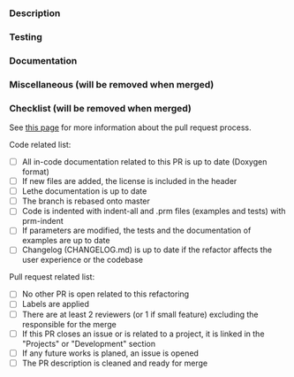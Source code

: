 <!-- Please, fill in the description as completely as possible.-->

### Description

<!-- Explain the aim of this refactoring.
       What are the motivations? 
       How is it integrated to the current code? -->

### Testing

<!-- Does this refactoring include new tests?
       What are the new test(s) and what feature(s)/parameter(s) does it test? 
       Are there changes and/or impacts on current tests, why? -->

### Documentation

<!-- Does this refactor modify or have new simulation parameters? If so, describe them. -->

### Miscellaneous (will be removed when merged)

<!-- Anything that you would like to add that does not fit into any of the categories above.
       Note that any critical information should be in the categories above.
       Examples:
         Future changes or features that will be added in subsequent pull requests
         Any comments or highlights for the reviewers -->

### Checklist (will be removed when merged)
See [this page](https://chaos-polymtl.github.io/lethe/documentation/contributing.html#pull-requests) for more information about the pull request process.

Code related list:
- [ ] All in-code documentation related to this PR is up to date (Doxygen format)
- [ ] If new files are added, the license is included in the header
- [ ] Lethe documentation is up to date
- [ ] The branch is rebased onto master
- [ ] Code is indented with indent-all and .prm files (examples and tests) with prm-indent
- [ ] If parameters are modified, the tests and the documentation of examples are up to date
- [ ] Changelog (CHANGELOG.md) is up to date if the refactor affects the user experience or the codebase

Pull request related list:
- [ ] No other PR is open related to this refactoring
- [ ] Labels are applied
- [ ] There are at least 2 reviewers (or 1 if small feature) excluding the responsible for the merge
- [ ] If this PR closes an issue or is related to a project, it is linked in the "Projects" or "Development" section
- [ ] If any future works is planed, an issue is opened
- [ ] The PR description is cleaned and ready for merge